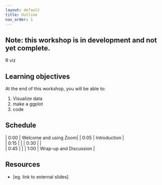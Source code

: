 ```yaml
---
layout: default
title: Outline
nav_order: 1
---
```


## Note: this workshop is in development and not yet complete.

R viz 

## Learning objectives

At the end of this workshop, you will be able to:
1. Visualize data 
2. make a ggplot
3. code

## Schedule

| 0:00 | Welcome and using Zoom|
| 0:05 | Introduction |  
| 0:15 |  |
| 0:30 |  |   
| 0:45 |  |
| 1:00 | Wrap-up and Discussion |

## Resources
* [eg. link to external slides]
